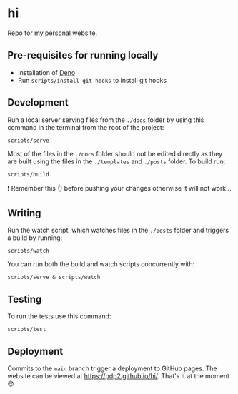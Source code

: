 # hi
Repo for my personal website.

## Pre-requisites for running locally

- Installation of [Deno](https://deno.com/)
- Run `scripts/install-git-hooks` to install git hooks

## Development

Run a local server serving files from the `./docs` folder by using this command in the terminal from the root of the project:

```
scripts/serve
```

Most of the files in the `./docs` folder should not be edited directly as they are built using the files in the `./templates` and `./posts` folder. To build run:

```
scripts/build
```

❗️ Remember this 👆 before pushing your changes otherwise it will not work...

## Writing

Run the watch script, which watches files in the `./posts` folder and triggers a build by running:

```
scripts/watch
```

You can run both the build and watch scripts concurrently with:

```
scripts/serve & scripts/watch
```

## Testing

To run the tests use this command:

```
scripts/test
```

## Deployment
Commits to the `main` branch trigger a deployment to GitHub pages. The website can be viewed at https://pdp2.github.io/hi/. That's it at the moment 😎